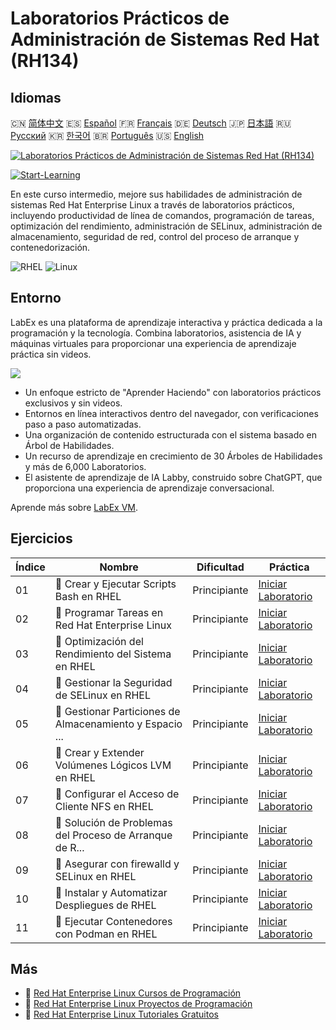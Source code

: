 # Laboratorios Prácticos de Administración de Sistemas Red Hat (RH134)

## Idiomas

🇨🇳 [简体中文](README_zh.md) 🇪🇸 [Español](README_es.md) 🇫🇷 [Français](README_fr.md) 🇩🇪 [Deutsch](README_de.md) 🇯🇵 [日本語](README_ja.md) 🇷🇺 [Русский](README_ru.md) 🇰🇷 [한국어](README_ko.md) 🇧🇷 [Português](README_pt.md) 🇺🇸 [English](README.md) 

[![Laboratorios Prácticos de Administración de Sistemas Red Hat (RH134)](https://cover-creator.labex.io/red-hat-system-administration-rh134-labs.png?lang=es)](https://labex.io/es/courses/red-hat-system-administration-rh134-labs)

[![Start-Learning](https://img.shields.io/badge/Start-Learning-whitesmoke?style=for-the-badge)](https://labex.io/es/courses/red-hat-system-administration-rh134-labs)

En este curso intermedio, mejore sus habilidades de administración de sistemas Red Hat Enterprise Linux a través de laboratorios prácticos, incluyendo productividad de línea de comandos, programación de tareas, optimización del rendimiento, administración de SELinux, administración de almacenamiento, seguridad de red, control del proceso de arranque y contenedorización.

![RHEL](https://img.shields.io/badge/RHEL-whitesmoke?style=for-the-badge&logo=rhel)
![Linux](https://img.shields.io/badge/Linux-whitesmoke?style=for-the-badge&logo=linux)


## Entorno

LabEx es una plataforma de aprendizaje interactiva y práctica dedicada a la programación y la tecnología. Combina laboratorios, asistencia de IA y máquinas virtuales para proporcionar una experiencia de aprendizaje práctica sin videos.

![](https://tutorial-screenshot.getvm.io/images/vm-1725247253.png)

- Un enfoque estricto de "Aprender Haciendo" con laboratorios prácticos exclusivos y sin videos.
- Entornos en línea interactivos dentro del navegador, con verificaciones paso a paso automatizadas.
- Una organización de contenido estructurada con el sistema basado en Árbol de Habilidades.
- Un recurso de aprendizaje en crecimiento de 30 Árboles de Habilidades y más de 6,000 Laboratorios.
- El asistente de aprendizaje de IA Labby, construido sobre ChatGPT, que proporciona una experiencia de aprendizaje conversacional.

Aprende más sobre [LabEx VM](https://support.labex.io/using-labex/virtual-machine).

## Ejercicios

|   Índice | Nombre                                                   | Dificultad   | Práctica                                                                                                                                  |
|----------|----------------------------------------------------------|--------------|-------------------------------------------------------------------------------------------------------------------------------------------|
|       01 | 📖 Crear y Ejecutar Scripts Bash en RHEL                 | Principiante | <a target='_blank' href='https://labex.io/es/tutorials/rhel-create-and-execute-bash-scripts-in-rhel-588877'>Iniciar Laboratorio</a>       |
|       02 | 📖 Programar Tareas en Red Hat Enterprise Linux          | Principiante | <a target='_blank' href='https://labex.io/es/tutorials/rhel-schedule-tasks-in-red-hat-enterprise-linux-588897'>Iniciar Laboratorio</a>    |
|       03 | 📖 Optimización del Rendimiento del Sistema en RHEL      | Principiante | <a target='_blank' href='https://labex.io/es/labs/rhel-tune-system-performance-in-rhel-588907'>Iniciar Laboratorio</a>                    |
|       04 | 📖 Gestionar la Seguridad de SELinux en RHEL             | Principiante | <a target='_blank' href='https://labex.io/es/tutorials/rhel-manage-selinux-security-in-rhel-589233'>Iniciar Laboratorio</a>               |
|       05 | 📖 Gestionar Particiones de Almacenamiento y Espacio ... | Principiante | <a target='_blank' href='https://labex.io/es/tutorials/rhel-manage-rhel-storage-partitions-and-swap-space-589241'>Iniciar Laboratorio</a> |
|       06 | 📖 Crear y Extender Volúmenes Lógicos LVM en RHEL        | Principiante | <a target='_blank' href='https://labex.io/es/tutorials/rhel-create-and-extend-lvm-logical-volumes-in-rhel-589245'>Iniciar Laboratorio</a> |
|       07 | 📖 Configurar el Acceso de Cliente NFS en RHEL           | Principiante | <a target='_blank' href='https://labex.io/es/tutorials/rhel-configure-nfs-client-access-in-rhel-589252'>Iniciar Laboratorio</a>           |
|       08 | 📖 Solución de Problemas del Proceso de Arranque de R... | Principiante | <a target='_blank' href='https://labex.io/es/tutorials/rhel-troubleshoot-the-rhel-boot-process-589253'>Iniciar Laboratorio</a>            |
|       09 | 📖 Asegurar con firewalld y SELinux en RHEL              | Principiante | <a target='_blank' href='https://labex.io/es/tutorials/rhel-secure-with-firewalld-and-selinux-in-rhel-589259'>Iniciar Laboratorio</a>     |
|       10 | 📖 Instalar y Automatizar Despliegues de RHEL            | Principiante | <a target='_blank' href='https://labex.io/es/tutorials/rhel-install-and-automate-rhel-deployments-589257'>Iniciar Laboratorio</a>         |
|       11 | 📖 Ejecutar Contenedores con Podman en RHEL              | Principiante | <a target='_blank' href='https://labex.io/es/tutorials/rhel-run-containers-with-podman-on-rhel-589256'>Iniciar Laboratorio</a>            |

## Más

- 🔗 [Red Hat Enterprise Linux Cursos de Programación](https://github.com/labex-labs/awesome-programming-courses)
- 🔗 [Red Hat Enterprise Linux Proyectos de Programación](https://github.com/labex-labs/awesome-programming-projects)
- 🔗 [Red Hat Enterprise Linux Tutoriales Gratuitos](https://github.com/labex-labs/rhel-free-tutorials)


